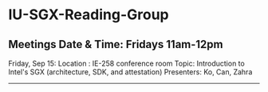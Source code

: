 # IU-SGX-Reading-Group

Meetings Date & Time: Fridays 11am-12pm
--------------------------------------------------------------------

Friday, Sep 15:
Location : IE-258 conference room
Topic: Introduction to Intel's SGX (architecture, SDK, and attestation)
Presenters: Ko, Can, Zahra

--------------------------------------------------------------------

